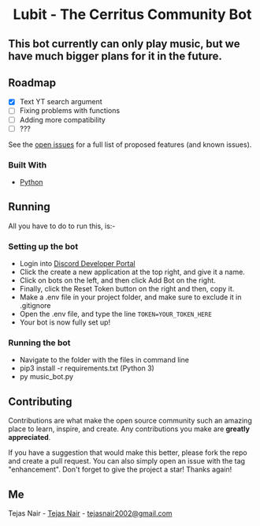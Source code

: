 <h1 align="center">Lubit - The Cerritus Community Bot</h1>

##  This bot currently can only play music, but we have much bigger plans for it in the future.

## Roadmap

- [x] Text YT search argument
- [ ] Fixing problems with functions
- [ ] Adding more compatibility
- [ ] ???

See the [open issues](https://github.com/TejasNair9977/lubit/issues) for a full list of proposed features (and known issues).

### Built With

* [Python](https://www.python.org/)

## Running

All you have to do to run this, is:-
### Setting up the bot
* Login into [Discord Developer Portal](https://discord.com/developers/applications)
* Click the create a new application at the top right, and give it a name.
* Click on bots on the left, and then click Add Bot on the right.
* Finally, click the Reset Token button on the right and then, copy it.
* Make a .env file in your project folder, and make sure to exclude it in .gitignore
* Open the .env file, and type the line `TOKEN=YOUR_TOKEN_HERE`
* Your bot is now fully set up!
### Running the bot
* Navigate to the folder with the files in command line
* pip3 install -r requirements.txt (Python 3)
* py music_bot.py

## Contributing

Contributions are what make the open source community such an amazing place to learn, inspire, and create. Any contributions you make are **greatly appreciated**.

If you have a suggestion that would make this better, please fork the repo and create a pull request. You can also simply open an issue with the tag "enhancement".
Don't forget to give the project a star! Thanks again!

## Me

Tejas Nair - [Tejas Nair](https://www.linkedin.com/in/tejasnair9977/) - tejasnair2002@gmail.com
